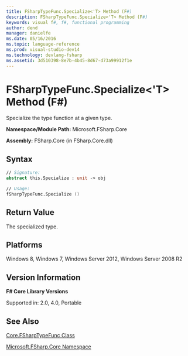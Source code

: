 ```yaml
---
title: FSharpTypeFunc.Specialize<'T> Method (F#)
description: FSharpTypeFunc.Specialize<'T> Method (F#)
keywords: visual f#, f#, functional programming
author: dend
manager: danielfe
ms.date: 05/16/2016
ms.topic: language-reference
ms.prod: visual-studio-dev14
ms.technology: devlang-fsharp
ms.assetid: 3d510398-8e7b-4b45-8d67-d73a99912f1e 
---
```


# FSharpTypeFunc.Specialize<'T> Method (F#)

Specialize the type function at a given type.

**Namespace/Module Path:** Microsoft.FSharp.Core

**Assembly:** FSharp.Core (in FSharp.Core.dll)


## Syntax

```fsharp
// Signature:
abstract this.Specialize : unit -> obj

// Usage:
fSharpTypeFunc.Specialize ()
```

## Return Value

The specialized type.

## Platforms
Windows 8, Windows 7, Windows Server 2012, Windows Server 2008 R2


## Version Information
**F# Core Library Versions**

Supported in: 2.0, 4.0, Portable

## See Also
[Core.FSharpTypeFunc Class](Core.FSharpTypeFunc-Class-%5BFSharp%5D.md)

[Microsoft.FSharp.Core Namespace](Microsoft.FSharp.Core-Namespace-%5BFSharp%5D.md)
